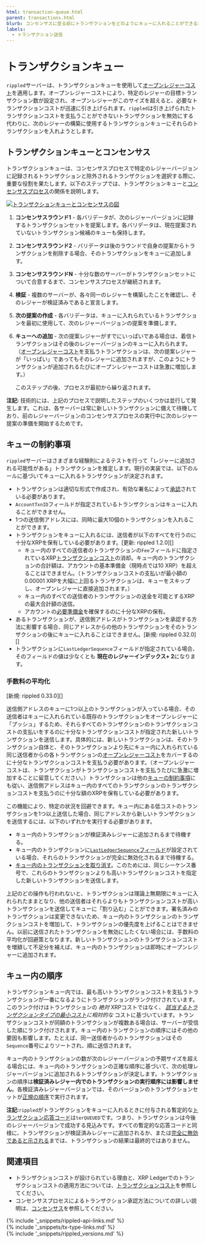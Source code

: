 ```yaml
---
html: transaction-queue.html
parent: transactions.html
blurb: コンセンサスに至る前にトランザクションをどのようにキューに入れることができるか説明します。
labels:
  - トランザクション送信
---
```

# トランザクションキュー

`rippled`サーバーは、トランザクションキューを使用して[オープンレジャーコスト](transaction-cost.html#オープンレジャーコスト)を適用します。オープンレジャーコストにより、特定のレジャーの目標トランザクション数が設定され、オープンレジャーがこのサイズを超えると、必要なトランザクションコストが迅速に引き上げられます。`rippled`は引き上げられたトランザクションコストを支払うことができないトランザクションを無効にする代わりに、次のレジャーの構築に使用するトランザクションキューにそれらのトランザクションを入れようとします。

## トランザクションキューとコンセンサス

トランザクションキューは、コンセンサスプロセスで特定のレジャーバージョンに記録されるトランザクションと除外されるトランザクションを選択する際に、重要な役割を果たします。以下のステップでは、トランザクションキューと[コンセンサスプロセス](consensus.html)の関係を説明します。

[![トランザクションキューとコンセンサスの図](img/consensus-with-queue.ja.png)](img/consensus-with-queue.ja.png)

1. **コンセンサスラウンド1** - 各バリデータが、次のレジャーバージョンに記録するトランザクションセットを提案します。各バリデータは、現在提案されていないトランザクション候補のキューも保持します。

2. **コンセンサスラウンド2** - バリデータは後のラウンドで自身の提案からトランザクションを削除する場合、そのトランザクションをキューに追加します。

3. **コンセンサスラウンドN** - 十分な数のサーバーがトランザクションセットについて合意するまで、コンセンサスプロセスが継続されます。

4. **検証** - 複数のサーバーが、各々同一のレジャーを構築したことを確認し、そのレジャーが検証済みであると宣言します。

5. **次の提案の作成** - 各バリデータは、キューに入れられているトランザクションを最初に使用して、次のレジャーバージョンの提案を準備します。

6. **キューへの追加** - 次の提案レジャーがすでにいっぱいである場合は、着信トランザクションはその後のレジャーバージョンのキューに入れられます。（[オープンレジャーコスト](transaction-cost.html#オープンレジャーコスト)を支払うトランザクションは、次の提案レジャーが「いっぱい」であってもそのレジャーに追加されますが、このようにトランザクションが追加されるたびにオープンレジャーコストは急激に増加します。）

    このステップの後、プロセスが最初から繰り返されます。

**注記:** 技術的には、上記のプロセスで説明したステップのいくつかは並行して発生します。これは、各サーバーは常に新しいトランザクションに備えて待機しており、前のレジャーバージョンのコンセンサスプロセスの実行中に次のレジャー提案の準備を開始するためです。

## キューの制約事項

`rippled`サーバーはさまざまな経験則によるテストを行って「レジャーに追加される可能性がある」トランザクションを推定します。現行の実装では、以下のルールに基づいてキューに入れるトランザクションが決定されます。

- トランザクションは適切な形式で作成され、有効な署名によって[承認](transactions.html#トランザクションの承認)されている必要があります。
- `AccountTxnID`フィールドが指定されているトランザクションはキューに入れることができません。
- 1つの送信側アドレスには、同時に最大10個のトランザクションを入れることができます。
- トランザクションをキューに入れるには、送信者が以下のすべてを行うのに十分なXRPを保有している必要があります。[更新: rippled 1.2.0][]
    - キュー内のすべての送信者のトランザクションの`Fee`フィールドに指定されているXRP[トランザクションコスト](transaction-cost.html)の消却。キュー内のトランザクションの合計額は、アカウントの基本準備金（現時点では10 XRP）を超えることはできません。（トランザクションコストの支払いが最小額の0.00001 XRPを大幅に上回るトランザクションは、キューをスキップし、オープンレジャーに直接追加されます。）
    - キュー内のすべての送信者のトランザクションの送金を可能とするXRPの最大合計額の送信。
    - アカウントの[必要準備金](reserves.html)を確保するのに十分なXRPの保有。
- あるトランザクションが、送信側アドレスがトランザクションを承認する方法に影響する場合、同じアドレスからの他のトランザクションをそのトランザクションの後にキューに入れることはできません。[新規: rippled 0.32.0][]
- トランザクションに`LastLedgerSequence`フィールドが指定されている場合、そのフィールドの値は少なくとも **現在のレジャーインデックス+ 2**になります。

### 手数料の平均化

[新規: rippled 0.33.0][]

送信側アドレスのキューに1つ以上のトランザクションが入っている場合、その送信者はキューに入れられている既存のトランザクションをオープンレジャーに「プッシュ」するため、それらすべてのトランザクションのトランザクションコストの支払いをするのに十分なトランザクションコストが指定された新しいトランザクションを送信します。具体的には、新しいトランザクションは、そのトランザクション自体と、そのトランザクションより先にキュー内に入れられている同じ送信者からの各トランザクションの[オープンレジャーコスト](transaction-cost.html#オープンレジャーコスト)をカバーするのに十分なトランザクションコストを支払う必要があります。（オープンレジャーコストは、トランザクションがトランザクションコストを支払うたびに急激に増加することに留意してください。）トランザクションは他の[キューの制約事項](#キューの制約事項)にも従い、送信側アドレスはキュー内のすべてのトランザクションのトランザクションコストを支払うのに十分な額のXRPを保有している必要があります。

この機能により、特定の状況を回避できます。キュー内にある低コストのトランザクションを1つ以上送信した場合、同じアドレスから新しいトランザクションを送信するには、以下のいずれかを実行する必要があります。

* キュー内のトランザクションが検証済みレジャーに追加されるまで待機する。
* キュー内のトランザクションに[`LastLedgerSequence`フィールド](reliable-transaction-submission.html#lastledgersequence)が設定されている場合、それらのトランザクションが完全に無効化されるまで待機する。
* [キュー内のトランザクションを取り消す](cancel-or-skip-a-transaction.html)。このためには、同じシーケンス番号で、これらのトランザクションよりも高いトランザクションコストを指定した新しいトランザクションを送信します。

上記のどの操作も行われないと、トランザクションは理論上無期限にキューに入れられたままとなり、他の送信者はそれらよりもトランザクションコストが高いトランザクションを送信してキューに「割り込む」ことができます。署名済みのトランザクションは変更できないため、キュー内のトランザクションのトランザクションコストを増加して、トランザクションの優先度を上げることはできません。以前に送信されたトランザクションを無効にしたくない場合には、手数料の平均化が回避策となります。新しいトランザクションのトランザクションコストを増額して不足分を補えば、キュー内のトランザクションは即時にオープンレジャーに追加されます。

## キュー内の順序

トランザクションキュー内では、最も高いトランザクションコストを支払うトランザクションが一番になるようにトランザクションがランク付けされています。このランク付けはトランザクションの _絶対_ XRPコストではなく、 _[該当するトランザクションタイプの最小コスト](transaction-cost.html#特別なトランザクションコスト)に相対的な_ コストに基づいています。トランザクションコストが同額のトランザクションが複数ある場合は、サーバーが受信した順にランク付けされます。キュー内のトランザクションの順序にはその他の要因も影響します。たとえば、同一送信者からのトランザクションはその`Sequence`番号によりソートされ、順に送信されます。

キュー内のトランザクションの数が次のレジャーバージョンの予期サイズを超える場合には、キュー内のトランザクションの正確な順序に基づいて、次の処理レジャーバージョンに追加されるトランザクションが決定します。トランザクションの順序は**検証済みレジャー内でのトランザクションの実行順序には影響しません**。各検証済みレジャーバージョンでは、そのバージョンのトランザクションセットが[正規の順序](consensus-structure.html#検証の計算と共有)で実行されます。

**注記:**`rippled`がトランザクションをキューに入れるときに付与される暫定的な[トランザクション応答コード](transaction-results.html)は`terQUEUED`です。つまり、トランザクションは今後のレジャーバージョンで成功する見込みです。すべての暫定的な応答コードと同様に、トランザクションが検証済みレジャーに追加されるか、または[完全に無効であると示される](finality-of-results.html)までは、トランザクションの結果は最終的ではありません。


## 関連項目

- トランザクションコストが設けられている理由と、XRP Ledgerでのトランザクションコストの適用方法については、[トランザクションコスト](transaction-cost.html)を参照してください。
- コンセンサスプロセスによるトランザクション承認方法についての詳しい説明は、[コンセンサス](consensus.html)を参照してください。


<!--{# common link defs #}-->
{% include '_snippets/rippled-api-links.md' %}			
{% include '_snippets/tx-type-links.md' %}			
{% include '_snippets/rippled_versions.md' %}
